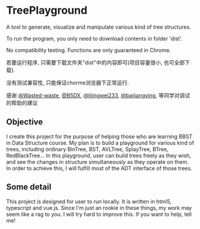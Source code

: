# TreePlayground
A tool to generate, visualize and manipulate various kind of tree structures.

To run the program, you only need to download contents in folder 'dist'.

No compatibility testing. Functions are only guaranteed in Chrome.

若要运行程序, 只需要下载文件夹"dist"中的内容即可(项目容量很小, 也可全部下载).

没有测试兼容性, 只能保证chorme浏览器下正常运行.

感谢
[@Wasted-waste](https://github.com/Wasted-waste),
[@B5DX](https://github.com/B5DX),
[@lijingwei233](https://github.com/lijingwei233),
[@baijiangying](https://github.com/baijiangying),
等同学对调试的帮助的建议

## Objective
I create this project for the purpose of helping those who are learning BBST in Data Structure course.
My plan is to build a playground for various kind of trees, including ordinary BinTree, BST, AVLTree, SplayTree, BTree, RedBlackTree...
In this playground, user can build trees freely as they wish, and see the changes in structure simultaneously as they operate on them.
In order to achieve this, I will fulfill most of the ADT interface of those trees.

## Some detail
This project is designed for user to run locally. It is written in html5, typescript and vue.js.
Since I'm just an rookie in these things, my work may seem like a rag to you. I will try hard to improve this.
If you want to help, tell me!
